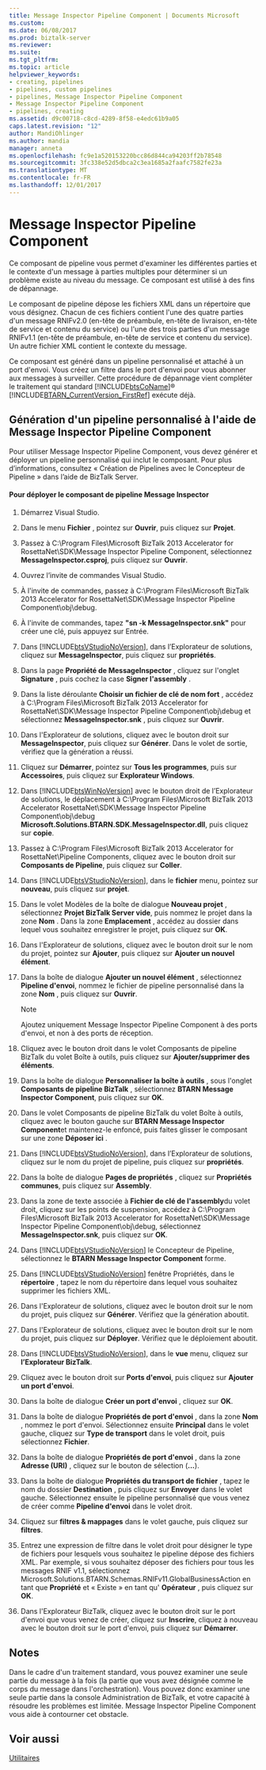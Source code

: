 ```yaml
---
title: Message Inspector Pipeline Component | Documents Microsoft
ms.custom: 
ms.date: 06/08/2017
ms.prod: biztalk-server
ms.reviewer: 
ms.suite: 
ms.tgt_pltfrm: 
ms.topic: article
helpviewer_keywords:
- creating, pipelines
- pipelines, custom pipelines
- pipelines, Message Inspector Pipeline Component
- Message Inspector Pipeline Component
- pipelines, creating
ms.assetid: d9c00718-c8cd-4289-8f58-e4edc61b9a05
caps.latest.revision: "12"
author: MandiOhlinger
ms.author: mandia
manager: anneta
ms.openlocfilehash: fc9e1a520153220bcc86d844ca94203ff2b78548
ms.sourcegitcommit: 3fc338e52d5dbca2c3ea1685a2faafc7582fe23a
ms.translationtype: MT
ms.contentlocale: fr-FR
ms.lasthandoff: 12/01/2017
---
```

# <a name="message-inspector-pipeline-component"></a>Message Inspector Pipeline Component
Ce composant de pipeline vous permet d'examiner les différentes parties et le contexte d'un message à parties multiples pour déterminer si un problème existe au niveau du message. Ce composant est utilisé à des fins de dépannage.  
  
 Le composant de pipeline dépose les fichiers XML dans un répertoire que vous désignez. Chacun de ces fichiers contient l'une des quatre parties d'un message RNIFv2.0 (en-tête de préambule, en-tête de livraison, en-tête de service et contenu du service) ou l'une des trois parties d'un message RNIFv1.1 (en-tête de préambule, en-tête de service et contenu du service). Un autre fichier XML contient le contexte du message.  
  
 Ce composant est généré dans un pipeline personnalisé et attaché à un port d'envoi. Vous créez un filtre dans le port d'envoi pour vous abonner aux messages à surveiller. Cette procédure de dépannage vient compléter le traitement qui standard [!INCLUDE[btsCoName](../../includes/btsconame-md.md)]® [!INCLUDE[BTARN_CurrentVersion_FirstRef](../../includes/btarn-currentversion-firstref-md.md)] exécute déjà.  
  
## <a name="building-a-custom-pipeline-using-the-message-inspector-pipeline-component"></a>Génération d'un pipeline personnalisé à l'aide de Message Inspector Pipeline Component  
 Pour utiliser Message Inspector Pipeline Component, vous devez générer et déployer un pipeline personnalisé qui inclut le composant. Pour plus d’informations, consultez « Création de Pipelines avec le Concepteur de Pipeline » dans l’aide de BizTalk Server.  
  
#### <a name="to-deploy-the-message-inspector-pipeline-component"></a>Pour déployer le composant de pipeline Message Inspector  
  
1.  Démarrez Visual Studio.  
  
2.  Dans le menu **Fichier** , pointez sur **Ouvrir**, puis cliquez sur **Projet**.  
  
3.  Passez à C:\Program Files\Microsoft BizTalk 2013 Accelerator for RosettaNet\SDK\Message Inspector Pipeline Component, sélectionnez **MessageInspector.csproj**, puis cliquez sur **Ouvrir**.  
  
4.  Ouvrez l’invite de commandes Visual Studio.  
  
5.  À l'invite de commandes, passez à C:\Program Files\Microsoft BizTalk 2013 Accelerator for RosettaNet\SDK\Message Inspector Pipeline Component\obj\debug.  
  
6.  À l'invite de commandes, tapez **"sn -k MessageInspector.snk"** pour créer une clé, puis appuyez sur Entrée.  
  
7.  Dans [!INCLUDE[btsVStudioNoVersion](../../includes/btsvstudionoversion-md.md)], dans l’Explorateur de solutions, cliquez sur **MessageInspector**, puis cliquez sur **propriétés**.  
  
8.  Dans la page **Propriété de MessageInspector**  , cliquez sur l'onglet **Signature** , puis cochez la case **Signer l'assembly** .  
  
9. Dans la liste déroulante **Choisir un fichier de clé de nom fort** , accédez à C:\Program Files\Microsoft BizTalk 2013 Accelerator for RosettaNet\SDK\Message Inspector Pipeline Component\obj\debug et sélectionnez **MessageInspector.snk** , puis cliquez sur **Ouvrir**.  
  
10. Dans l'Explorateur de solutions, cliquez avec le bouton droit sur **MessageInspector**, puis cliquez sur **Générer**. Dans le volet de sortie, vérifiez que la génération a réussi.  
  
11. Cliquez sur **Démarrer**, pointez sur **Tous les programmes**, puis sur **Accessoires**, puis cliquez sur **Explorateur Windows**.  
  
12. Dans [!INCLUDE[btsWinNoVersion](../../includes/btswinnoversion-md.md)] avec le bouton droit de l’Explorateur de solutions, le déplacement à C:\Program Files\Microsoft BizTalk 2013 Accelerator RosettaNet\SDK\Message Inspector Pipeline Component\obj\debug **Microsoft.Solutions.BTARN.SDK.MessageInspector.dll**, puis cliquez sur **copie**.  
  
13. Passez à C:\Program Files\Microsoft BizTalk 2013 Accelerator for RosettaNet\Pipeline Components, cliquez avec le bouton droit sur **Composants de Pipeline**, puis cliquez sur **Coller**.  
  
14. Dans [!INCLUDE[btsVStudioNoVersion](../../includes/btsvstudionoversion-md.md)], dans le **fichier** menu, pointez sur **nouveau**, puis cliquez sur **projet**.  
  
15. Dans le volet Modèles de la boîte de dialogue **Nouveau projet** , sélectionnez **Projet BizTalk Server vide**, puis nommez le projet dans la zone **Nom** . Dans la zone **Emplacement** , accédez au dossier dans lequel vous souhaitez enregistrer le projet, puis cliquez sur **OK**.  
  
16. Dans l'Explorateur de solutions, cliquez avec le bouton droit sur le nom du projet, pointez sur **Ajouter**, puis cliquez sur **Ajouter un nouvel élément**.  
  
17. Dans la boîte de dialogue **Ajouter un nouvel élément** , sélectionnez **Pipeline d'envoi**, nommez le fichier de pipeline personnalisé dans la zone **Nom** , puis cliquez sur **Ouvrir**.  
  
    > [!NOTE]
    >  Ajoutez uniquement Message Inspector Pipeline Component à des ports d'envoi, et non à des ports de réception.  
  
18. Cliquez avec le bouton droit dans le volet Composants de pipeline BizTalk du volet Boîte à outils, puis cliquez sur **Ajouter/supprimer des éléments**.  
  
19. Dans la boîte de dialogue **Personnaliser la boîte à outils** , sous l'onglet **Composants de pipeline BizTalk** , sélectionnez **BTARN Message Inspector Component**, puis cliquez sur **OK**.  
  
20. Dans le volet Composants de pipeline BizTalk du volet Boîte à outils, cliquez avec le bouton gauche sur **BTARN Message Inspector Component**et maintenez-le enfoncé, puis faites glisser le composant sur une zone **Déposer ici** .  
  
21. Dans [!INCLUDE[btsVStudioNoVersion](../../includes/btsvstudionoversion-md.md)], dans l’Explorateur de solutions, cliquez sur le nom du projet de pipeline, puis cliquez sur **propriétés**.  
  
22. Dans la boîte de dialogue **Pages de propriétés** , cliquez sur **Propriétés communes**, puis cliquez sur **Assembly**.  
  
23. Dans la zone de texte associée à **Fichier de clé de l'assembly**du volet droit, cliquez sur les points de suspension, accédez à C:\Program Files\Microsoft BizTalk 2013 Accelerator for RosettaNet\SDK\Message Inspector Pipeline Component\obj\debug, sélectionnez **MessageInspector.snk**, puis cliquez sur **OK**.  
  
24. Dans [!INCLUDE[btsVStudioNoVersion](../../includes/btsvstudionoversion-md.md)] le Concepteur de Pipeline, sélectionnez le **BTARN Message Inspector Component** forme.  
  
25. Dans [!INCLUDE[btsVStudioNoVersion](../../includes/btsvstudionoversion-md.md)] fenêtre Propriétés, dans le **répertoire** , tapez le nom du répertoire dans lequel vous souhaitez supprimer les fichiers XML.  
  
26. Dans l'Explorateur de solutions, cliquez avec le bouton droit sur le nom du projet, puis cliquez sur **Générer**. Vérifiez que la génération aboutit.  
  
27. Dans l'Explorateur de solutions, cliquez avec le bouton droit sur le nom du projet, puis cliquez sur **Déployer**. Vérifiez que le déploiement aboutit.  
  
28. Dans [!INCLUDE[btsVStudioNoVersion](../../includes/btsvstudionoversion-md.md)], dans le **vue** menu, cliquez sur **l’Explorateur BizTalk**.  
  
29. Cliquez avec le bouton droit sur **Ports d'envoi**, puis cliquez sur **Ajouter un port d'envoi**.  
  
30. Dans la boîte de dialogue **Créer un port d'envoi** , cliquez sur **OK**.  
  
31. Dans la boîte de dialogue **Propriétés de port d'envoi** , dans la zone **Nom** , nommez le port d'envoi. Sélectionnez ensuite **Principal** dans le volet gauche, cliquez sur **Type de transport** dans le volet droit, puis sélectionnez **Fichier**.  
  
32. Dans la boîte de dialogue **Propriétés de port d'envoi** , dans la zone **Adresse (URI)** , cliquez sur le bouton de sélection (**...**).  
  
33. Dans la boîte de dialogue **Propriétés du transport de fichier** , tapez le nom du dossier **Destination** , puis cliquez sur **Envoyer** dans le volet gauche. Sélectionnez ensuite le pipeline personnalisé que vous venez de créer comme **Pipeline d'envoi** dans le volet droit.  
  
34. Cliquez sur **filtres & mappages** dans le volet gauche, puis cliquez sur **filtres**.  
  
35. Entrez une expression de filtre dans le volet droit pour désigner le type de fichiers pour lesquels vous souhaitez le pipeline dépose des fichiers XML. Par exemple, si vous souhaitez déposer des fichiers pour tous les messages RNIF v1.1, sélectionnez Microsoft.Solutions.BTARN.Schemas.RNIFv11.GlobalBusinessAction en tant que **Propriété** et « Existe » en tant qu' **Opérateur** , puis cliquez sur **OK**.  
  
36. Dans l'Explorateur BizTalk, cliquez avec le bouton droit sur le port d'envoi que vous venez de créer, cliquez sur **Inscrire**, cliquez à nouveau avec le bouton droit sur le port d'envoi, puis cliquez sur **Démarrer**.  
  
## <a name="remarks"></a>Notes  
 Dans le cadre d'un traitement standard, vous pouvez examiner une seule partie du message à la fois (la partie que vous avez désignée comme le corps du message dans l'orchestration). Vous pouvez donc examiner une seule partie dans la console Administration de BizTalk, et votre capacité à résoudre les problèmes est limitée. Message Inspector Pipeline Component vous aide à contourner cet obstacle.  
  
## <a name="see-also"></a>Voir aussi  
 [Utilitaires](../../adapters-and-accelerators/accelerator-rosettanet/utilities1.md)